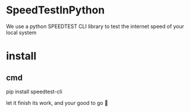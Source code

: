 # SpeedTestInPython
We use a python SPEEDTEST CLI library to test the internet speed of your local system
# install
## cmd

  pip install speedtest-cli

  let it finish its work, and your good to go 🚀
